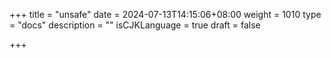 +++
title = "unsafe"
date = 2024-07-13T14:15:06+08:00
weight = 1010
type = "docs"
description = ""
isCJKLanguage = true
draft = false

+++

